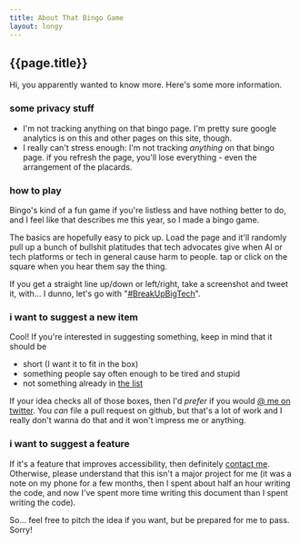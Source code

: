 ```yaml
---
title: About That Bingo Game
layout: longy
---
```


## {{page.title}}

Hi, you apparently wanted to know more. Here's some more information.

### some privacy stuff
- I'm not tracking anything on that bingo page. I'm pretty sure google analytics is on this and other pages on this site, though.
- I really can't stress enough: I'm not tracking *anything* on that bingo page. if you refresh the page, you'll lose everything - even the arrangement of the placards.


### how to play
Bingo's kind of a fun game if you're listless and have nothing better to do, and I feel like that describes me this year, so I made a bingo game.

The basics are hopefully easy to pick up. Load the page and it'll randomly pull up a bunch of bullshit platitudes that tech advocates give when AI or tech platforms or tech in general cause harm to people. tap or click on the square when you hear them say the thing.

If you get a straight line up/down or left/right, take a screenshot and tweet it, with... I dunno, let's go with "[#BreakUpBigTech][]".

### i want to suggest a new item

Cool! If you're interested in suggesting something, keep in mind that it should be

- short (I want it to fit in the box)
- something people say often enough to be tired and stupid
- not something already in [the list][]

If your idea checks all of those boxes, then I'd *prefer* if you would [@ me on twitter][contact]. You *can* file a pull request on github, but that's a lot of work and I really don't wanna do that and it won't impress me or anything.

### i want to suggest a feature

If it's a feature that improves accessibility, then definitely [contact me][contact]. Otherwise, please understand that this isn't a major project for me (it was a note on my phone for a few months, then I spent about half an hour writing the code, and now I've spent more time writing this document than I spent writing the code).

So... feel free to pitch the idea if you want, but be prepared for me to pass. Sorry!

[#BreakUpBigTech]: https://twitter.com/_alialkhatib/status/1288339408299520000
[the list]: https://github.com/alialkhatib/alialkhatib.github.io/blob/master/bingo/bullshit_excuses.js
[contact]: /contact